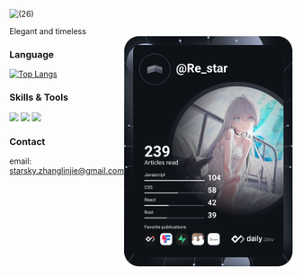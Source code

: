 ![ (26)](https://user-images.githubusercontent.com/44056372/142734441-3d9e48d7-3fd6-471a-902d-b5e3000e58ac.jpg)

<div color="red">Elegant and timeless</div>

<a href="https://app.daily.dev/Re_star">
  <img src="https://github.com/trueLoving/trueLoving/blob/master/devcard.svg"" width="300" alt="Re_star's Dev Card" align="right"/>
</a>

### Language

[![Top Langs](https://github-readme-stats.vercel.app/api/top-langs/?username=trueLoving&layout=compact)](https://github.com/anuraghazra/github-readme-stats)

### Skills & Tools

![](https://img.shields.io/badge/tools-vscode-informational?style=flat&logo=visual-studio-code&logoColor=white&color=2bbc8a)
![](https://img.shields.io/badge/skills-vue-informational?style=flat&logo=Vue.js&logoColor=white&color=2bbc8a)
![](https://img.shields.io/badge/skills-node-informational?style=flat&logo=Node.js&logoColor=white&color=2bbc8a)

### Contact

email: starsky.zhanglinjie@gmail.com


